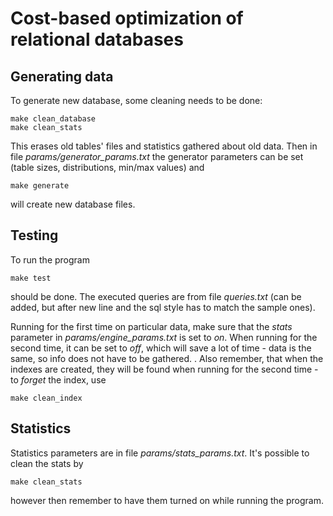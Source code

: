 # Cost-based optimization of relational databases

## Generating data
To generate new database, some cleaning needs to be done:
```
make clean_database
make clean_stats
``` 
This erases old tables' files and statistics gathered about old data. Then in file *params/generator_params.txt* the generator parameters can be set (table sizes, distributions, min/max values) and 
```
make generate
```
will create new database files.

## Testing
To run the program
```
make test
```
should be done. The executed queries are from file *queries.txt* (can be added, but after new line and the sql style has to match the sample ones). 

Running for the first time on particular data, make sure that the *stats* parameter in *params/engine_params.txt* is set to *on*. When running for the second time, it can be set to *off*, which will save a lot of time - data is the same, so info does not have to be gathered.
. 
Also remember, that when the indexes are created, they will be found when running for the second time - to *forget* the index, use
```
make clean_index
```

## Statistics
Statistics parameters are in file *params/stats_params.txt*. It's possible to clean the stats by 
```
make clean_stats
```
however then remember to have them turned on while running the program.

